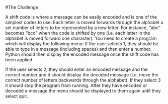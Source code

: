
#The Challenge

A shift code is where a message can be easily encoded and is one of the simplest codes to
use. Each letter is moved forwards through the alphabet a set number of letters to be
represented by a new letter. For instance, “abc” becomes “bcd” when the code is shifted by
one (i.e. each letter in the alphabet is moved forward one character).
You need to create a program which will display the following menu:
If the user selects 1, they should be able to type in a message (including spaces) and then
enter a number. Python should then display the encoded message once the shift code has
been applied

If the user selects 2, they should enter an encoded message and the
correct number and it should display the decoded message (i.e.
move the correct number of letters backwards through the
alphabet).
If they select 3 it should stop the program from running.
After they have encoded or decoded a message the menu should be
displayed to them again until they select quit.